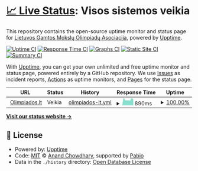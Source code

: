 # [📈 Live Status](https://LGMOA-Oranziniai.github.io/Olimpiados.lt-monitor): <!--live status--> **Visos sistemos veikia**

This repository contains the open-source uptime monitor and status page for [Lietuvos Gamtos Mokslų Olimpiadų Asociacija](https://olimpiados.lt), powered by [Upptime](https://github.com/upptime/upptime).

[![Uptime CI](https://github.com/LGMOA-Oranziniai/Olimpiados.lt-monitor/workflows/Uptime%20CI/badge.svg)](https://github.com/LGMOA-Oranziniai/Olimpiados.lt-monitor/actions?query=workflow%3A%22Uptime+CI%22)
[![Response Time CI](https://github.com/LGMOA-Oranziniai/Olimpiados.lt-monitor/workflows/Response%20Time%20CI/badge.svg)](https://github.com/LGMOA-Oranziniai/Olimpiados.lt-monitor/actions?query=workflow%3A%22Response+Time+CI%22)
[![Graphs CI](https://github.com/LGMOA-Oranziniai/Olimpiados.lt-monitor/workflows/Graphs%20CI/badge.svg)](https://github.com/LGMOA-Oranziniai/Olimpiados.lt-monitor/actions?query=workflow%3A%22Graphs+CI%22)
[![Static Site CI](https://github.com/LGMOA-Oranziniai/Olimpiados.lt-monitor/workflows/Static%20Site%20CI/badge.svg)](https://github.com/LGMOA-Oranziniai/Olimpiados.lt-monitor/actions?query=workflow%3A%22Static+Site+CI%22)
[![Summary CI](https://github.com/LGMOA-Oranziniai/Olimpiados.lt-monitor/workflows/Summary%20CI/badge.svg)](https://github.com/LGMOA-Oranziniai/Olimpiados.lt-monitor/actions?query=workflow%3A%22Summary+CI%22)

With [Upptime](https://upptime.js.org), you can get your own unlimited and free uptime monitor and status page, powered entirely by a GitHub repository. We use [Issues](https://github.com/LGMOA-Oranziniai/Olimpiados.lt-monitor/issues) as incident reports, [Actions](https://github.com/LGMOA-Oranziniai/Olimpiados.lt-monitor/actions) as uptime monitors, and [Pages](https://LGMOA-Oranziniai.github.io/Olimpiados.lt-monitor) for the status page.

<!--start: status pages-->
<!-- This summary is generated by Upptime (https://github.com/upptime/upptime) -->
<!-- Do not edit this manually, your changes will be overwritten -->
<!-- prettier-ignore -->
| URL | Status | History | Response Time | Uptime |
| --- | ------ | ------- | ------------- | ------ |
| <img alt="" src="https://icons.duckduckgo.com/ip3/olimpiados.lt.ico" height="13"> [Olimpiados.lt](https://olimpiados.lt) | Veikia | [olimpiados-lt.yml](https://github.com/LGMOA-Oranziniai/Olimpiados.lt-monitor/commits/HEAD/history/olimpiados-lt.yml) | <details><summary><img alt="Response time graph" src="./graphs/olimpiados-lt/response-time-week.png" height="20"> 890ms</summary><br><a href="https://status.olimpiados.lt/history/olimpiados-lt"><img alt="Response time 1046" src="https://img.shields.io/endpoint?url=https%3A%2F%2Fraw.githubusercontent.com%2FLGMOA-Oranziniai%2FOlimpiados.lt-monitor%2FHEAD%2Fapi%2Folimpiados-lt%2Fresponse-time.json"></a><br><a href="https://status.olimpiados.lt/history/olimpiados-lt"><img alt="24-hour response time 929" src="https://img.shields.io/endpoint?url=https%3A%2F%2Fraw.githubusercontent.com%2FLGMOA-Oranziniai%2FOlimpiados.lt-monitor%2FHEAD%2Fapi%2Folimpiados-lt%2Fresponse-time-day.json"></a><br><a href="https://status.olimpiados.lt/history/olimpiados-lt"><img alt="7-day response time 890" src="https://img.shields.io/endpoint?url=https%3A%2F%2Fraw.githubusercontent.com%2FLGMOA-Oranziniai%2FOlimpiados.lt-monitor%2FHEAD%2Fapi%2Folimpiados-lt%2Fresponse-time-week.json"></a><br><a href="https://status.olimpiados.lt/history/olimpiados-lt"><img alt="30-day response time 976" src="https://img.shields.io/endpoint?url=https%3A%2F%2Fraw.githubusercontent.com%2FLGMOA-Oranziniai%2FOlimpiados.lt-monitor%2FHEAD%2Fapi%2Folimpiados-lt%2Fresponse-time-month.json"></a><br><a href="https://status.olimpiados.lt/history/olimpiados-lt"><img alt="1-year response time 1046" src="https://img.shields.io/endpoint?url=https%3A%2F%2Fraw.githubusercontent.com%2FLGMOA-Oranziniai%2FOlimpiados.lt-monitor%2FHEAD%2Fapi%2Folimpiados-lt%2Fresponse-time-year.json"></a></details> | <details><summary><a href="https://status.olimpiados.lt/history/olimpiados-lt">100.00%</a></summary><a href="https://status.olimpiados.lt/history/olimpiados-lt"><img alt="All-time uptime 100.00%" src="https://img.shields.io/endpoint?url=https%3A%2F%2Fraw.githubusercontent.com%2FLGMOA-Oranziniai%2FOlimpiados.lt-monitor%2FHEAD%2Fapi%2Folimpiados-lt%2Fuptime.json"></a><br><a href="https://status.olimpiados.lt/history/olimpiados-lt"><img alt="24-hour uptime 100.00%" src="https://img.shields.io/endpoint?url=https%3A%2F%2Fraw.githubusercontent.com%2FLGMOA-Oranziniai%2FOlimpiados.lt-monitor%2FHEAD%2Fapi%2Folimpiados-lt%2Fuptime-day.json"></a><br><a href="https://status.olimpiados.lt/history/olimpiados-lt"><img alt="7-day uptime 100.00%" src="https://img.shields.io/endpoint?url=https%3A%2F%2Fraw.githubusercontent.com%2FLGMOA-Oranziniai%2FOlimpiados.lt-monitor%2FHEAD%2Fapi%2Folimpiados-lt%2Fuptime-week.json"></a><br><a href="https://status.olimpiados.lt/history/olimpiados-lt"><img alt="30-day uptime 100.00%" src="https://img.shields.io/endpoint?url=https%3A%2F%2Fraw.githubusercontent.com%2FLGMOA-Oranziniai%2FOlimpiados.lt-monitor%2FHEAD%2Fapi%2Folimpiados-lt%2Fuptime-month.json"></a><br><a href="https://status.olimpiados.lt/history/olimpiados-lt"><img alt="1-year uptime 100.00%" src="https://img.shields.io/endpoint?url=https%3A%2F%2Fraw.githubusercontent.com%2FLGMOA-Oranziniai%2FOlimpiados.lt-monitor%2FHEAD%2Fapi%2Folimpiados-lt%2Fuptime-year.json"></a></details>

<!--end: status pages-->

[**Visit our status website →**](https://LGMOA-Oranziniai.github.io/Olimpiados.lt-monitor)

## 📄 License

- Powered by: [Upptime](https://github.com/upptime/upptime)
- Code: [MIT](./LICENSE) © [Anand Chowdhary](https://anandchowdhary.com), supported by [Pabio](https://pabio.com)
- Data in the `./history` directory: [Open Database License](https://opendatacommons.org/licenses/odbl/1-0/)
